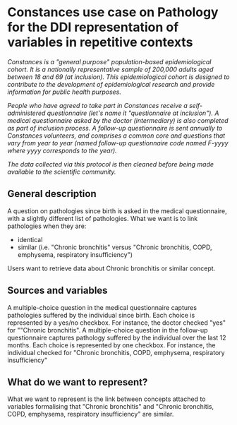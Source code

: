 # Constances use case on Pathology for the DDI representation of variables in repetitive contexts
*Constances is a "general purpose" population-based epidemiological cohort. It is a nationally representative sample of 200,000 adults aged between 18 and 69 (at inclusion). This epidemiological cohort is designed to contribute to the development of epidemiological research and provide information for public health purposes.*

*People who have agreed to take part in Constances receive a self-administered questionnaire (let's name it "questionnaire at inclusion"). A medical questionnaire asked by the doctor (intermediary) is also completed as part of inclusion process. A follow-up questionnaire is sent annually to Constances volunteers, and comprises a common core and questions that vary from year to year (named follow-up questionnaire code named F-yyyy where yyyy corresponds to the year).*

*The data collected via this protocol is then cleaned before being made available to the scientific community.*

## General description
A question on pathologies since birth is asked in the medical questionnaire, with a slightly different list of pathologies. What we want is to link pathologies when they are:
- identical
- similar (i.e. "Chronic bronchitis" versus "Chronic bronchitis, COPD, emphysema, respiratory insufficiency")

Users want to retrieve data about Chronic bronchitis or similar concept.

## Sources and variables
A multiple-choice question in the medical questionnaire captures pathologies suffered by the individual since birth. Each choice is represented by a yes/no checkbox. For instance, the doctor checked "yes" for ""Chronic bronchitis".
A multiple-choice question in the follow-up questionnaire captures pathology suffered by the individual over the last 12 months. Each choice is represented by one checkbox. For instance, the individual checked for "Chronic bronchitis, COPD, emphysema, respiratory insufficiency"


## What do we want to represent?

What we want to represent is the link between concepts attached to variables formalising that "Chronic bronchitis" and "Chronic bronchitis, COPD, emphysema, respiratory insufficiency" are similar.